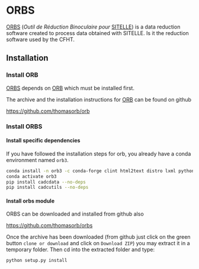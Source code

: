 # ORBS

[ORBS](https://github.com/thomasorb/orbs) (*Outil de Réduction Binoculaire pour* [SITELLE](http://www.cfht.hawaii.edu/Instruments/Sitelle)) is a data
reduction software created to process data obtained with
SITELLE. Is it the reduction software used by the CFHT.



## Installation


### Install ORB
   
[ORBS](https://github.com/thomasorb/orbs) depends on
[ORB](https://github.com/thomasorb/orb) which must be installed
first.

The archive and the installation instructions for
[ORB](https://github.com/thomasorb/orb) can be found on github

https://github.com/thomasorb/orb


### Install ORBS


#### Install specific dependencies

If you have followed the installation steps for orb, you already have a conda environment named `orb3`.

```bash
conda install -n orb3 -c conda-forge clint html2text distro lxml python-magic
conda activate orb3
pip install cadcdata --no-deps
pip install cadcutils --no-deps
```
#### Install orbs module

ORBS can be downloaded and installed from github also
  
https://github.com/thomasorb/orbs

Once the archive has been downloaded (from github just click on the
green button `clone or download` and click on `Download ZIP`) you may
extract it in a temporary folder. Then cd into the extracted folder
and type:

```bash
python setup.py install
```

